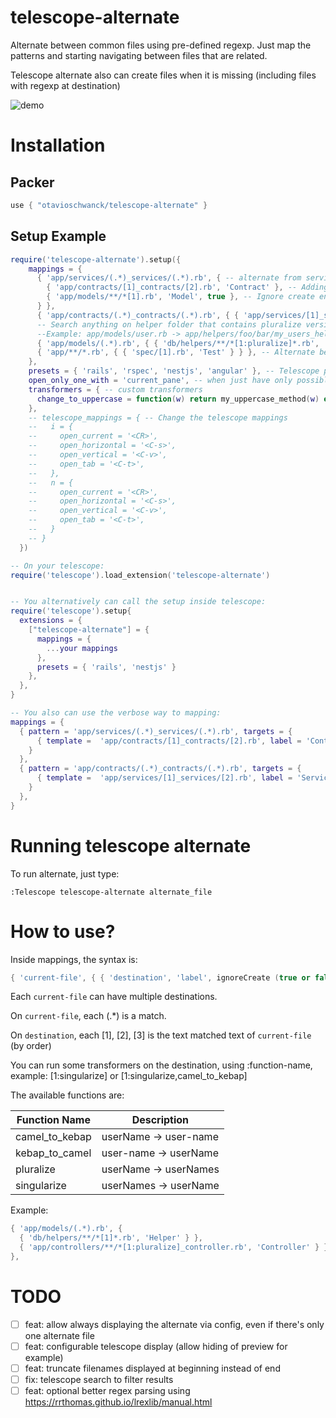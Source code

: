 # telescope-alternate

Alternate between common files using pre-defined regexp.  Just map the patterns and starting navigating between files that are related.

Telescope alternate also can create files when it is missing (including files with regexp at destination)

![demo](demo.gif)

# Installation

## Packer

```lua
use { "otavioschwanck/telescope-alternate" }
```

## Setup Example

```lua
require('telescope-alternate').setup({
    mappings = {
      { 'app/services/(.*)_services/(.*).rb', { -- alternate from services to contracts / models
        { 'app/contracts/[1]_contracts/[2].rb', 'Contract' }, -- Adding label to switch
        { 'app/models/**/*[1].rb', 'Model', true }, -- Ignore create entry (with true)
      } },
      { 'app/contracts/(.*)_contracts/(.*).rb', { { 'app/services/[1]_services/[2].rb', 'Service' } } }, -- from contracts to services
      -- Search anything on helper folder that contains pluralize version of model.
      --Example: app/models/user.rb -> app/helpers/foo/bar/my_users_helper.rb
      { 'app/models/(.*).rb', { { 'db/helpers/**/*[1:pluralize]*.rb', 'Helper' } } },
      { 'app/**/*.rb', { { 'spec/[1].rb', 'Test' } } }, -- Alternate between file and test
    },
    presets = { 'rails', 'rspec', 'nestjs', 'angular' }, -- Telescope pre-defined mapping presets
    open_only_one_with = 'current_pane', -- when just have only possible file, open it with.  Can also be horizontal_split and vertical_split
    transformers = { -- custom transformers
      change_to_uppercase = function(w) return my_uppercase_method(w) end
    },
    -- telescope_mappings = { -- Change the telescope mappings
    --   i = {
    --     open_current = '<CR>',
    --     open_horizontal = '<C-s>',
    --     open_vertical = '<C-v>',
    --     open_tab = '<C-t>',
    --   },
    --   n = {
    --     open_current = '<CR>',
    --     open_horizontal = '<C-s>',
    --     open_vertical = '<C-v>',
    --     open_tab = '<C-t>',
    --   }
    -- }
  })

-- On your telescope:
require('telescope').load_extension('telescope-alternate')


-- You alternatively can call the setup inside telescope:
require('telescope').setup{
  extensions = {
    ["telescope-alternate"] = {
      mappings = {
        ...your mappings
      },
      presets = { 'rails', 'nestjs' }
    },
  },
}

-- You also can use the verbose way to mapping:
mappings = {
  { pattern = 'app/services/(.*)_services/(.*).rb', targets = {
      { template =  'app/contracts/[1]_contracts/[2].rb', label = 'Contract', enable_new = true } -- enable_new can be a function too.
    }
  },
  { pattern = 'app/contracts/(.*)_contracts/(.*).rb', targets = {
      { template =  'app/services/[1]_services/[2].rb', label = 'Service', enable_new = true }
    }
  },
}

```

# Running telescope alternate

To run alternate, just type:

```vim
:Telescope telescope-alternate alternate_file
```

# How to use?

Inside mappings, the syntax is:

```lua
{ 'current-file', { { 'destination', 'label', ignoreCreate (true or false) } } }
```

Each `current-file` can have multiple destinations.

On `current-file`, each (.*) is a match.

On `destination`, each [1], [2], [3] is the text matched text of `current-file` (by order)

You can run some transformers on the destination, using :function-name, example: [1:singularize] or [1:singularize,camel_to_kebap]

The available functions are:

| Function Name  | Description           |
|----------------|-----------------------|
| camel_to_kebap | userName -> user-name |
| kebap_to_camel | user-name -> userName |
| pluralize      | userName -> userNames |
| singularize    | userNames -> userName |


Example:

```lua
{ 'app/models/(.*).rb', {
  { 'db/helpers/**/*[1]*.rb', 'Helper' } },
  { 'app/controllers/**/*[1:pluralize]_controller.rb', 'Controller' } },
},
```


# TODO
- [ ] feat: allow always displaying the alternate via config, even if there's only one alternate file
- [ ] feat: configurable telescope display (allow hiding of preview for example)
- [ ] feat: truncate filenames displayed at beginning instead of end
- [ ] fix: telescope search to filter results
- [ ] feat: optional better regex parsing using https://rrthomas.github.io/lrexlib/manual.html
